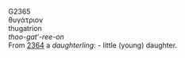 <body>
  <p>G2365<br>  θυγάτριον  <br> thugatrion  <br><i>thoo-gat‘-ree-on </i><br>From <a href="g2364.htm">2364</a>  a <i>daughterling:</i> - little (young) daughter.<br></p>
 </body>